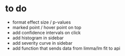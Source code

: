 
# to do

- format effect size / p-values 
- marked point / hover point on top
- add confidence intervals on click
- add histogram in sidebar
- add severity curve in sidebar
- add function that sends data from limma/lm fit to api
